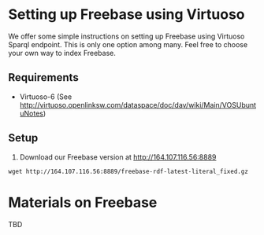 # Setting up Freebase using Virtuoso
We offer some simple instructions on setting up Freebase using Virtuoso Sparql endpoint. This is only one option among many. Feel free to choose your own way to index Freebase.

## Requirements
* Virtuoso-6 (See http://virtuoso.openlinksw.com/dataspace/doc/dav/wiki/Main/VOSUbuntuNotes)

## Setup
1. Download our Freebase version at http://164.107.116.56:8889
```
wget http://164.107.116.56:8889/freebase-rdf-latest-literal_fixed.gz
```

# Materials on Freebase
TBD
